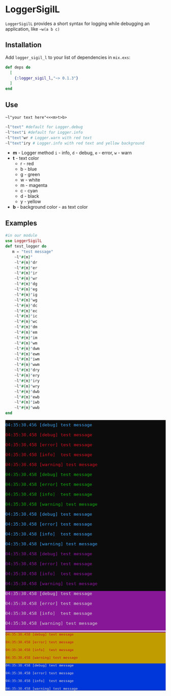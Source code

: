 # LoggerSigilL

```LoggerSigilL``` provides a short syntax for logging while debugging an application, like ```~w(a b c)```

## Installation

Add `logger_sigil_l` to your list of dependencies in `mix.exs`:

```elixir
def deps do
  [
    {:logger_sigil_l,"~> 0.1.3"}
  ]
end
```
## Use 
```~l"your text here"<<<m>t>b>``` 
```elixir
~l"text" #default for Logger.debug
~l"text"i #default for Logger.info
~l"text"wr # Logger.warn with red text
~l"text"iry # Logger.info with red text and yellow background
```
- **m** - Logger method ```i``` - info, ```d``` - debug, ```e``` - error, ```w``` - warn
- **t** - text color 
  - r - red
  - b - blue
  - g - green 
  - w - white
  - m - magenta
  - c - cyan
  - d - black 
  - y - yellow
- **b** - background color - as text color
## Examples
```elixir
#in our module
use LoggerSigilL
def test_logger do 
   m = "test message"
    ~l"#{m}"
    ~l"#{m}"dr
    ~l"#{m}"er
    ~l"#{m}"ir
    ~l"#{m}"wr
    ~l"#{m}"dg
    ~l"#{m}"eg
    ~l"#{m}"ig
    ~l"#{m}"wg
    ~l"#{m}"dc
    ~l"#{m}"ec
    ~l"#{m}"ic
    ~l"#{m}"wc
    ~l"#{m}"dm
    ~l"#{m}"em
    ~l"#{m}"im
    ~l"#{m}"wm
    ~l"#{m}"dwm
    ~l"#{m}"ewm
    ~l"#{m}"iwm
    ~l"#{m}"wwm
    ~l"#{m}"dry
    ~l"#{m}"ery
    ~l"#{m}"iry
    ~l"#{m}"wry
    ~l"#{m}"dwb
    ~l"#{m}"ewb
    ~l"#{m}"iwb
    ~l"#{m}"wwb
end
```

![out1](priv/runs/imgs/screen1.png?raw=true)
![out2](priv/runs/imgs/screen2.png?raw=true)

